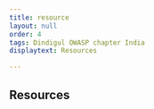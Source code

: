 ```yaml
---
title: resource
layout: null
order: 4
tags: Dindigul OWASP chapter India
displaytext: Resources

---
```


## Resources
